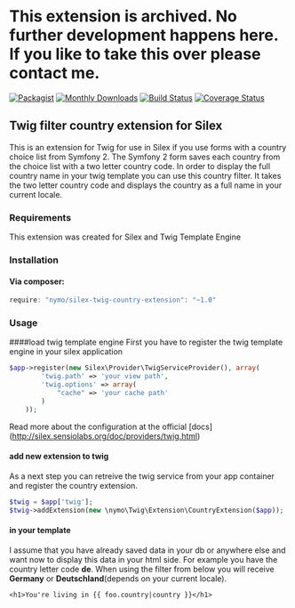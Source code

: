 # This extension is archived. No further development happens here. If you like to take this over please contact me.


[![Packagist](https://img.shields.io/packagist/v/nymo/silex-twig-country-extension.svg)](https://packagist.org/packages/nymo/silex-twig-country-extension)
[![Monthly Downloads](https://poser.pugx.org/nymo/silex-twig-country-extension/d/monthly)](https://packagist.org/packages/nymo/silex-twig-country-extension)
[![Build Status](https://travis-ci.org/nymo/silex-twig-country-extension.svg?branch=master)](https://travis-ci.org/nymo/silex-twig-country-extension)
[![Coverage Status](https://coveralls.io/repos/github/nymo/silex-twig-country-extension/badge.svg)](https://coveralls.io/github/nymo/silex-twig-country-extension)

## Twig filter country extension for Silex
This is an extension for Twig for use in Silex if you use forms with a country choice list from Symfony 2.
The Symfony 2 form saves each country from the choice list with a two letter country code. In order to display
the full country name in your twig template you can use this country filter. It takes the two letter country code
and displays the country as a full name in your current locale.

### Requirements
This extension was created for Silex and Twig Template Engine

### Installation

#### Via composer:
```javascript
require: "nymo/silex-twig-country-extension": "~1.0"
```

### Usage

####load twig template engine
First you have to register the twig template engine in your silex application
```php
$app->register(new Silex\Provider\TwigServiceProvider(), array(
        'twig.path' => 'your view path',
        'twig.options' => array(
            "cache" => 'your cache path'
        )
    ));
```
Read more about the configuration at the official [docs] (http://silex.sensiolabs.org/doc/providers/twig.html)

#### add new extension to twig
As a next step you can retreive the twig service from your app container and register the country extension.
```php
$twig = $app['twig'];
$twig->addExtension(new \nymo\Twig\Extension\CountryExtension($app));
```

#### in your template
I assume that you have already saved data in your db or anywhere else and want now to display this data in your
html side. For example you have the country letter code **de**. When using the filter from below you will receive
**Germany** or **Deutschland**(depends on your current locale).

```
<h1>You're living in {{ foo.country|country }}</h1>
```


